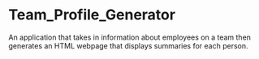 # Team_Profile_Generator
An application that takes in information about employees on a team then generates an HTML webpage that displays summaries for each person.
